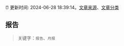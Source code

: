 :alarm_clock: 更新时间: 2024-06-28 18:39:14。[文章来源](/README.md)、[文章分类](/TAGS.md)

## 报告


> 关键字：`报告`、`月报`



